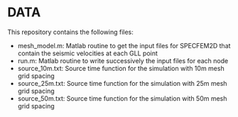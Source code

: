 # DATA

This repository contains the following files:
- mesh_model.m: Matlab routine to get the input files for SPECFEM2D that contain the seismic velocities at each GLL point
- run.m: Matlab routine to write successively the input files for each node
- source_10m.txt: Source time function for the simulation with 10m mesh grid spacing
- source_25m.txt: Source time function for the simulation with 25m mesh grid spacing
- source_50m.txt: Source time function for the simulation with 50m mesh grid spacing
